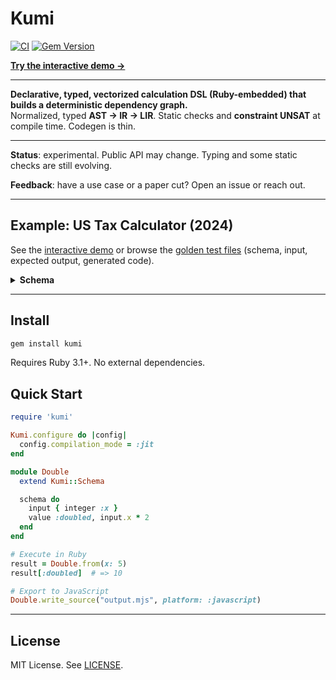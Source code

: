 # Kumi

[![CI](https://github.com/amuta/kumi/workflows/CI/badge.svg)](https://github.com/amuta/kumi/actions)
[![Gem Version](https://badge.fury.io/rb/kumi.svg)](https://badge.fury.io/rb/kumi)

**[Try the interactive demo →](https://kumi-play-web.fly.dev/)**

---

**Declarative, typed, vectorized calculation DSL (Ruby-embedded) that builds a deterministic dependency graph.**  
Normalized, typed **AST → IR → LIR**. Static checks and **constraint UNSAT** at compile time. Codegen is thin.

---

**Status**: experimental. Public API may change. Typing and some static checks are still evolving.

**Feedback**: have a use case or a paper cut? Open an issue or reach out.

---

## Example: US Tax Calculator (2024)

See the [interactive demo](https://kumi-play-web.fly.dev/) or browse the [golden test files](golden/us_tax_2024/) (schema, input, expected output, generated code).

<details>
<summary><strong>Schema</strong></summary>

```ruby
schema do
  input do
    float  :income
    float  :state_rate
    float  :local_rate
    float  :retirement_contrib
    string :filing_status

    array :statuses do
      hash :status do
        string :name
        float  :std
        float  :addl_threshold
        array  :rates do
          hash :bracket do
            float :lo
            float :hi # -1 = open-ended
            float :rate
          end
        end
      end
    end
  end

  # shared
  let :big_hi, 100_000_000_000.0
  let :state_tax, input.income * input.state_rate
  let :local_tax, input.income * input.local_rate

  # FICA constants
  let :ss_wage_base, 168_600.0
  let :ss_rate, 0.062
  let :med_base_rate, 0.0145
  let :addl_med_rate, 0.009

  # per-status federal
  let :taxable,   fn(:max, [input.income - input.statuses.status.std, 0])
  let :lo,        input.statuses.status.rates.bracket.lo
  let :hi,        input.statuses.status.rates.bracket.hi
  let :rate,      input.statuses.status.rates.bracket.rate
  let :hi_eff,    select(hi == -1, big_hi, hi)
  let :amt,       fn(:clamp, taxable - lo, 0, hi_eff - lo)
  let :fed_tax,   fn(:sum, amt * rate)
  let :in_br,     (taxable >= lo) & (taxable < hi_eff)
  let :fed_marg,  fn(:sum_if, rate, in_br)
  let :fed_eff,   fed_tax / fn(:max, [input.income, 1.0])

  # per-status FICA
  let :ss_tax,         fn(:min, [input.income, ss_wage_base]) * ss_rate
  let :med_tax,        input.income * med_base_rate
  let :addl_med_tax,   fn(:max, [input.income - input.statuses.status.addl_threshold, 0]) * addl_med_rate
  let :fica_tax,       ss_tax + med_tax + addl_med_tax
  let :fica_eff,       fica_tax / fn(:max, [input.income, 1.0])

  # totals per status
  let :total_tax,  fed_tax + fica_tax + state_tax + local_tax
  let :total_eff,  total_tax / fn(:max, [input.income, 1.0])
  let :after_tax,  input.income - total_tax
  let :take_home,  after_tax - input.retirement_contrib

  # array of result objects, one per status
  value :summary, {
    filing_status: input.statuses.status.name,
    federal: { marginal: fed_marg, effective: fed_eff, tax: fed_tax },
    fica: { effective: fica_eff, tax: fica_tax },
    state: { marginal: input.state_rate, effective: input.state_rate, tax: state_tax },
    local: { marginal: input.local_rate, effective: input.local_rate, tax: local_tax },
    total: { effective: total_eff, tax: total_tax },
    after_tax: after_tax,
    retirement_contrib: input.retirement_contrib,
    take_home: take_home
  }
end
```

</details>

---

## Install

```bash
gem install kumi
```

Requires Ruby 3.1+. No external dependencies.

## Quick Start

```ruby
require 'kumi'

Kumi.configure do |config|
  config.compilation_mode = :jit
end

module Double
  extend Kumi::Schema

  schema do
    input { integer :x }
    value :doubled, input.x * 2
  end
end

# Execute in Ruby
result = Double.from(x: 5)
result[:doubled]  # => 10

# Export to JavaScript
Double.write_source("output.mjs", platform: :javascript)
```

---

## License

MIT License. See [LICENSE](LICENSE).
